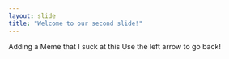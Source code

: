 ```yaml
---
layout: slide
title: "Welcome to our second slide!"
---
```

Adding a Meme that I suck at this
Use the left arrow to go back!
